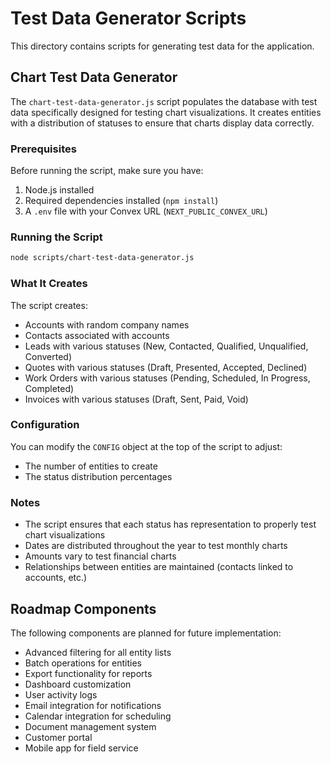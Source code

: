 # Test Data Generator Scripts

This directory contains scripts for generating test data for the application.

## Chart Test Data Generator

The `chart-test-data-generator.js` script populates the database with test data specifically designed for testing chart visualizations. It creates entities with a distribution of statuses to ensure that charts display data correctly.

### Prerequisites

Before running the script, make sure you have:

1. Node.js installed
2. Required dependencies installed (`npm install`)
3. A `.env` file with your Convex URL (`NEXT_PUBLIC_CONVEX_URL`)

### Running the Script

```bash
node scripts/chart-test-data-generator.js
```

### What It Creates

The script creates:

- Accounts with random company names
- Contacts associated with accounts
- Leads with various statuses (New, Contacted, Qualified, Unqualified, Converted)
- Quotes with various statuses (Draft, Presented, Accepted, Declined)
- Work Orders with various statuses (Pending, Scheduled, In Progress, Completed)
- Invoices with various statuses (Draft, Sent, Paid, Void)

### Configuration

You can modify the `CONFIG` object at the top of the script to adjust:

- The number of entities to create
- The status distribution percentages

### Notes

- The script ensures that each status has representation to properly test chart visualizations
- Dates are distributed throughout the year to test monthly charts
- Amounts vary to test financial charts
- Relationships between entities are maintained (contacts linked to accounts, etc.)

## Roadmap Components

The following components are planned for future implementation:

- Advanced filtering for all entity lists
- Batch operations for entities
- Export functionality for reports
- Dashboard customization
- User activity logs
- Email integration for notifications
- Calendar integration for scheduling
- Document management system
- Customer portal
- Mobile app for field service
